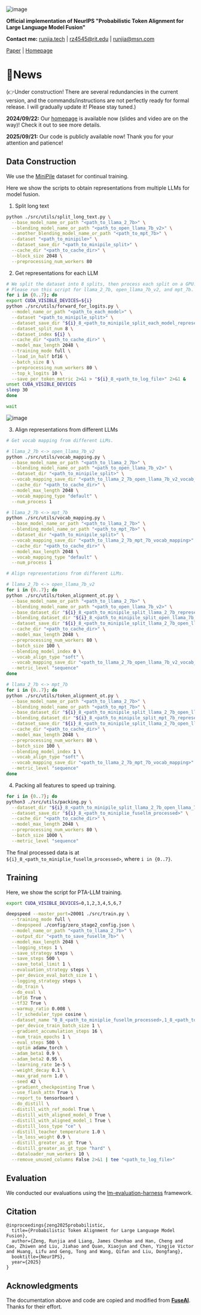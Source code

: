![image](https://github.com/runtsang/PTA-LLM/blob/master/imgs/ptallm.jpg)

**Official implementation of NeurIPS "Probabilistic Token Alignment for Large Language Model Fusion"**

**Contact me:** [runjia.tech](https://runjia.tech/) | rz4545@rit.edu | runjia@msn.com

[Paper](https://arxiv.org/abs/2509.17276) | [Homepage](https://runjia.tech/neurips_pta-llm/)

# 📣News

(👉Under construction! There are several redundancies in the current version, and the commands/instructions are not perfectly ready for formal release. I will gradually update it! Please stay tuned.)

**2024/09/22:** Our [homepage](https://runjia.tech/neurips_pta-llm/) is available now (slides and video are on the way)! Check it out to see more details.

**2025/09/21:** Our code is publicly available now! Thank you for your attention and patience!

## Data Construction

We use the [MiniPile](https://huggingface.co/datasets/JeanKaddour/minipile) dataset for continual training. 

Here we show the scripts to obtain representations from multiple LLMs for model fusion.

1. Split long text

```bash
python ./src/utils/split_long_text.py \
  --base_model_name_or_path "<path_to_llama_2_7b>" \
  --blending_model_name_or_path "<path_to_open_llama_7b_v2>" \
  --another_blending_model_name_or_path "<path_to_mpt_7b>" \
  --dataset "<path_to_minipile>" \
  --dataset_save_dir "<path_to_minipile_split>" \
  --cache_dir "<path_to_cache_dir>" \
  --block_size 2048 \
  --preprocessing_num_workers 80
```

2. Get representations for each LLM

```bash
# We split the dataset into 8 splits, then process each split on a GPU.
# Please run this script for llama_2_7b, open_llama_7b_v2, and mpt_7b.
for i in {0..7}; do
export CUDA_VISIBLE_DEVICES=${i}
python ./src/utils/forward_for_logits.py \
  --model_name_or_path "<path_to_each_model>" \
  --dataset "<path_to_minipile_split>" \
  --dataset_save_dir "${i}_8_<path_to_minipile_split_each_model_representation>" \
  --dataset_split_num 8 \
  --dataset_index ${i} \
  --cache_dir "<path_to_cache_dir>" \
  --model_max_length 2048 \
  --training_mode full \
  --load_in_half bf16 \
  --batch_size 8 \
  --preprocessing_num_workers 80 \
  --top_k_logits 10 \
  --save_per_token_metric 2>&1 > "${i}_8_<path_to_log_file>" 2>&1 &
unset CUDA_VISIBLE_DEVICES
sleep 30
done

wait
```

![image](https://github.com/runtsang/PTA-LLM/blob/master/imgs/overview.jpg)

3. Align representations from different LLMs

```bash
# Get vocab mapping from different LLMs.

# llama_2_7b <-> open_llama_7b_v2
python ./src/utils/vocab_mapping.py \
  --base_model_name_or_path "<path_to_llama_2_7b>" \
  --blending_model_name_or_path "<path_to_open_llama_7b_v2>" \
  --dataset_dir "<path_to_minipile_split>" \
  --vocab_mapping_save_dir "<path_to_llama_2_7b_open_llama_7b_v2_vocab_mapping>" \
  --cache_dir "<path_to_cache_dir>" \
  --model_max_length 2048 \
  --vocab_mapping_type "default" \
  --num_process 1

# llama_2_7b <-> mpt_7b
python ./src/utils/vocab_mapping.py \
  --base_model_name_or_path "<path_to_llama_2_7b>" \
  --blending_model_name_or_path "<path_to_mpt_7b>" \
  --dataset_dir "<path_to_minipile_split>" \
  --vocab_mapping_save_dir "<path_to_llama_2_7b_mpt_7b_vocab_mapping>" \
  --cache_dir "<path_to_cache_dir>" \
  --model_max_length 2048 \
  --vocab_mapping_type "default" \
  --num_process 1
```

```bash
# Align representations from different LLMs.

# llama_2_7b <-> open_llama_7b_v2
for i in {0..7}; do
python ./src/utils/token_alignment_ot.py \
  --base_model_name_or_path "<path_to_llama_2_7b>" \
  --blending_model_name_or_path "<path_to_open_llama_7b_v2>" \
  --base_dataset_dir "${i}_8_<path_to_minipile_split_llama_2_7b_representation>" \
  --blending_dataset_dir "${i}_8_<path_to_minipile_split_open_llama_7b_v2_representation>" \
  --dataset_save_dir "${i}_8_<path_to_minipile_split_llama_2_7b_open_llama_7b_v2_aligned_representation>" \
  --cache_dir "<path_to_cache_dir>" \
  --model_max_length 2048 \
  --preprocessing_num_workers 80 \
  --batch_size 100 \
  --blending_model_index 0 \
  --vocab_align_type "soft" \
  --vocab_mapping_save_dir "<path_to_llama_2_7b_open_llama_7b_v2_vocab_mapping>" \
  --metric_level "sequence"
done 

# llama_2_7b <-> mpt_7b
for i in {0..7}; do
python ./src/utils/token_alignment_ot.py \
  --base_model_name_or_path "<path_to_llama_2_7b>" \
  --blending_model_name_or_path "<path_to_mpt_7b>" \
  --base_dataset_dir "${i}_8_<path_to_minipile_split_llama_2_7b_open_llama_7b_v2_aligned_representation>" \
  --blending_dataset_dir "${i}_8_<path_to_minipile_split_mpt_7b_representation>" \
  --dataset_save_dir "${i}_8_<path_to_minipile_split_llama_2_7b_open_llama_7b_v2_mpt_7b_aligned_representation>" \
  --cache_dir "<path_to_cache_dir>" \
  --model_max_length 2048 \
  --preprocessing_num_workers 80 \
  --batch_size 100 \
  --blending_model_index 1 \
  --vocab_align_type "soft" \
  --vocab_mapping_save_dir "<path_to_llama_2_7b_mpt_7b_vocab_mapping>" \
  --metric_level "sequence"
done
```

4. Packing all features to speed up training.

```bash
for i in {0..7}; do
python3 ./src/utils/packing.py \
  --dataset_dir "${i}_8_<path_to_minipile_split_llama_2_7b_open_llama_7b_v2_mpt_7b_aligned_representation>" \
  --dataset_save_dir "${i}_8_<path_to_miniplie_fusellm_processed>" \
  --cache_dir "<path_to_cache_dir>" \
  --model_max_length 2048 \
  --preprocessing_num_workers 80 \
  --batch_size 1000 \
  --metric_level "sequence"
```

The final processed data is at `${i}_8_<path_to_miniplie_fusellm_processed>`, where `i in {0..7}`.

## Training

Here, we show the script for PTA-LLM training.

```bash
export CUDA_VISIBLE_DEVICES=0,1,2,3,4,5,6,7

deepspeed --master_port=20001 ./src/train.py \
  --training_mode full \
  --deepspeed ./config/zero_stage2_config.json \
  --model_name_or_path "<path_to_llama_2_7b>" \
  --output_dir "<path_to_save_fusellm_7b>" \
  --model_max_length 2048 \
  --logging_steps 1 \
  --save_strategy steps \
  --save_steps 500 \
  --save_total_limit 1 \
  --evaluation_strategy steps \
  --per_device_eval_batch_size 1 \
  --logging_strategy steps \
  --do_train \
  --do_eval \
  --bf16 True \
  --tf32 True \
  --warmup_ratio 0.008 \
  --lr_scheduler_type cosine \
  --dataset_name "0_8_<path_to_miniplie_fusellm_processed>,1_8_<path_to_miniplie_fusellm_processed>,2_8_<path_to_miniplie_fusellm_processed>,3_8_<path_to_miniplie_fusellm_processed>,4_8_<path_to_miniplie_fusellm_processed>,5_8_<path_to_miniplie_fusellm_processed>,6_8_<path_to_miniplie_fusellm_processed>,7_8_<path_to_miniplie_fusellm_processed>" \
  --per_device_train_batch_size 1 \
  --gradient_accumulation_steps 16 \
  --num_train_epochs 1 \
  --eval_steps 500 \
  --optim adamw_torch \
  --adam_beta1 0.9 \
  --adam_beta2 0.95 \
  --learning_rate 1e-5 \
  --weight_decay 0.1 \
  --max_grad_norm 1.0 \
  --seed 42 \
  --gradient_checkpointing True \
  --use_flash_attn True \
  --report_to tensorboard \
  --do_distill \
  --distill_with_ref_model True \
  --distill_with_aligned_model_0 True \
  --distill_with_aligned_model_1 True \
  --distill_loss_type "ce" \
  --distill_teacher_temperature 1.0 \
  --lm_loss_weight 0.9 \
  --distill_greater_as_gt True \
  --distill_greater_as_gt_type "hard" \
  --dataloader_num_workers 10 \
  --remove_unused_columns False 2>&1 | tee "<path_to_log_file>"
```

## Evaluation

We conducted our evaluations using the [lm-evaluation-harness](https://github.com/EleutherAI/lm-evaluation-harness) framework.


## Citation

```
@inproceedings{zeng2025probabilistic,
  title={Probabilistic Token Alignment for Large Language Model Fusion},
  author={Zeng, Runjia and Liang, James Chenhao and Han, Cheng and Cao, Zhiwen and Liu, Jiahao and Quan, Xiaojun and Chen, Yingjie Victor and Huang, Lifu and Geng, Tong and Wang, Qifan and Liu, Dongfang},
  booktitle={NeurIPS},
  year={2025}
}
```

## Acknowledgments

The documentation above and code are copied and modified  from **[FuseAI](https://github.com/fanqiwan/FuseAI)**. Thanks for their effort.
